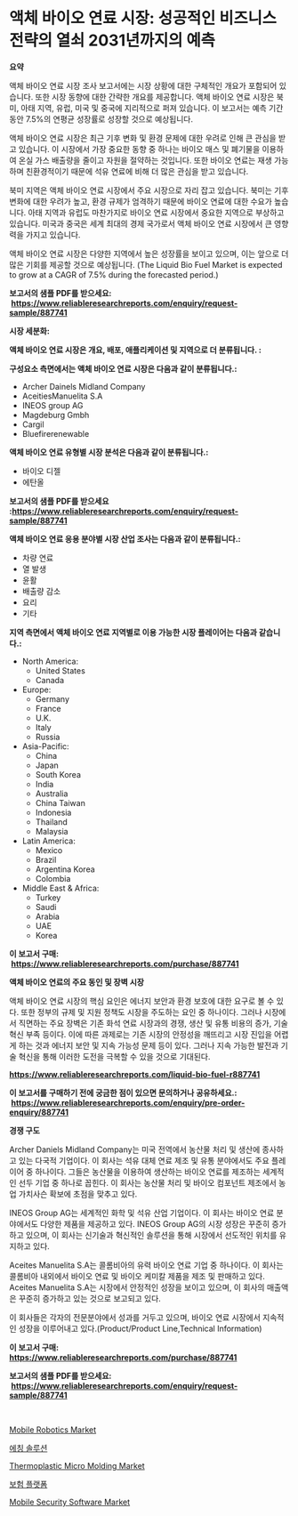 <p><h1>액체 바이오 연료 시장: 성공적인 비즈니스 전략의 열쇠 2031년까지의 예측</h1></p><p><strong>요약</strong></p>
<p><p>액체 바이오 연료 시장 조사 보고서에는 시장 상황에 대한 구체적인 개요가 포함되어 있습니다. 또한 시장 동향에 대한 간략한 개요를 제공합니다. 액체 바이오 연료 시장은 북미, 아태 지역, 유럽, 미국 및 중국에 지리적으로 퍼져 있습니다. 이 보고서는 예측 기간 동안 7.5%의 연평균 성장률로 성장할 것으로 예상됩니다.</p><p>액체 바이오 연료 시장은 최근 기후 변화 및 환경 문제에 대한 우려로 인해 큰 관심을 받고 있습니다. 이 시장에서 가장 중요한 동향 중 하나는 바이오 매스 및 폐기물을 이용하여 온실 가스 배출량을 줄이고 자원을 절약하는 것입니다. 또한 바이오 연료는 재생 가능하며 친환경적이기 때문에 석유 연료에 비해 더 많은 관심을 받고 있습니다.</p><p>북미 지역은 액체 바이오 연료 시장에서 주요 시장으로 자리 잡고 있습니다. 북미는 기후 변화에 대한 우려가 높고, 환경 규제가 엄격하기 때문에 바이오 연료에 대한 수요가 높습니다. 아태 지역과 유럽도 마찬가지로 바이오 연료 시장에서 중요한 지역으로 부상하고 있습니다. 미국과 중국은 세계 최대의 경제 국가로서 액체 바이오 연료 시장에서 큰 영향력을 가지고 있습니다.</p><p>액체 바이오 연료 시장은 다양한 지역에서 높은 성장률을 보이고 있으며, 이는 앞으로 더 많은 기회를 제공할 것으로 예상됩니다. (The Liquid Bio Fuel Market is expected to grow at a CAGR of 7.5% during the forecasted period.)</p></p>
<p><strong>보고서의 샘플 PDF를 받으세요: &nbsp;<a href="https://www.reliableresearchreports.com/enquiry/request-sample/887741">https://www.reliableresearchreports.com/enquiry/request-sample/887741</a></strong></p>
<p><strong>시장 세분화:</strong></p>
<p><strong> 액체 바이오 연료 시장은 개요, 배포, 애플리케이션 및 지역으로 더 분류됩니다. :</strong></p>
<p><strong>구성요소 측면에서는 액체 바이오 연료 시장은 다음과 같이 분류됩니다.:</strong></p>
<p><ul><li>Archer Dainels Midland Company</li><li>AceitiesManuelita S.A</li><li>INEOS group AG</li><li>Magdeburg Gmbh</li><li>Cargil</li><li>Bluefirerenewable</li></ul></p>
<p><strong> 액체 바이오 연료 유형별 시장 분석은 다음과 같이 분류됩니다.:</strong></p>
<p><ul><li>바이오 디젤</li><li>에탄올</li></ul></p>
<p><strong>보고서의 샘플 PDF를 받으세요 :<a href="https://www.reliableresearchreports.com/enquiry/request-sample/887741">https://www.reliableresearchreports.com/enquiry/request-sample/887741</a></strong></p>
<p><strong> 액체 바이오 연료 응용 분야별 시장 산업 조사는 다음과 같이 분류됩니다.:</strong></p>
<p><ul><li>차량 연료</li><li>열 발생</li><li>윤활</li><li>배출량 감소</li><li>요리</li><li>기타</li></ul></p>
<p><strong>지역 측면에서 액체 바이오 연료 지역별로 이용 가능한 시장 플레이어는 다음과 같습니다.:</strong></p>
<p><ul>
    <li>
        North America:
        <ul>
            <li>United States</li>
            <li>Canada</li>
        </ul>
    </li>
    <li>
        Europe:
        <ul>
            <li>Germany</li>
            <li>France</li>
            <li>U.K.</li>
            <li>Italy</li>
            <li>Russia</li>
        </ul>
    </li>
    <li>
        Asia-Pacific:
        <ul>
            <li>China</li>
            <li>Japan</li>
            <li>South Korea</li>
            <li>India</li>
            <li>Australia</li>
            <li>China Taiwan</li>
            <li>Indonesia</li>
            <li>Thailand</li>
            <li>Malaysia</li>
        </ul>
    </li>
    <li>
        Latin America:
        <ul>
            <li>Mexico</li>
            <li>Brazil</li>
            <li>Argentina Korea</li>
            <li>Colombia</li>
        </ul>
    </li>
    <li>
        Middle East & Africa:
        <ul>
            <li>Turkey</li>
            <li>Saudi</li>
            <li>Arabia</li>
            <li>UAE</li>
            <li>Korea</li>
        </ul>
    </li>
    </ul></p>
<p><strong>이 보고서 구매: &nbsp;<a href="https://www.reliableresearchreports.com/purchase/887741">https://www.reliableresearchreports.com/purchase/887741</a></strong></p>
<p><strong>액체 바이오 연료의 주요 동인 및 장벽 시장</strong></p>
<p><p>액체 바이오 연료 시장의 핵심 요인은 에너지 보안과 환경 보호에 대한 요구로 볼 수 있다. 또한 정부의 규제 및 지원 정책도 시장을 주도하는 요인 중 하나이다. 그러나 시장에서 직면하는 주요 장벽은 기존 화석 연료 시장과의 경쟁, 생산 및 유통 비용의 증가, 기술 혁신 부족 등이다. 이에 따른 과제로는 기존 시장의 안정성을 깨뜨리고 시장 진입을 어렵게 하는 것과 에너지 보안 및 지속 가능성 문제 등이 있다. 그러나 지속 가능한 발전과 기술 혁신을 통해 이러한 도전을 극복할 수 있을 것으로 기대된다.</p></p>
<p><strong><a href="https://www.reliableresearchreports.com/liquid-bio-fuel-r887741">https://www.reliableresearchreports.com/liquid-bio-fuel-r887741</a></strong></p>
<p><strong>이 보고서를 구매하기 전에 궁금한 점이 있으면 문의하거나 공유하세요.: &nbsp;<a href="https://www.reliableresearchreports.com/enquiry/pre-order-enquiry/887741">https://www.reliableresearchreports.com/enquiry/pre-order-enquiry/887741</a></strong></p>
<p><strong>경쟁 구도</strong></p>
<p><p>Archer Daniels Midland Company는 미국 전역에서 농산물 처리 및 생산에 종사하고 있는 다국적 기업이다. 이 회사는 석유 대체 연료 제조 및 유통 분야에서도 주요 플레이어 중 하나이다. 그들은 농산물을 이용하여 생산하는 바이오 연료를 제조하는 세계적인 선두 기업 중 하나로 꼽힌다. 이 회사는 농산물 처리 및 바이오 컴포넌트 제조에서 농업 가치사슨 확보에 초점을 맞추고 있다.</p><p>INEOS Group AG는 세계적인 화학 및 석유 산업 기업이다. 이 회사는 바이오 연료 분야에서도 다양한 제품을 제공하고 있다. INEOS Group AG의 시장 성장은 꾸준히 증가하고 있으며, 이 회사는 신기술과 혁신적인 솔루션을 통해 시장에서 선도적인 위치를 유지하고 있다.</p><p>Aceites Manuelita S.A는 콜롬비아의 유력 바이오 연료 기업 중 하나이다. 이 회사는 콜롬비아 내외에서 바이오 연료 및 바이오 케미칼 제품을 제조 및 판매하고 있다. Aceites Manuelita S.A는 시장에서 안정적인 성장을 보이고 있으며, 이 회사의 매출액은 꾸준히 증가하고 있는 것으로 보고되고 있다.</p><p>이 회사들은 각자의 전문분야에서 성과를 거두고 있으며, 바이오 연료 시장에서 지속적인 성장을 이루어내고 있다.(Product/Product Line,Technical Information)</p></p>
<p><strong>이 보고서 구매: &nbsp; <a href="https://www.reliableresearchreports.com/purchase/887741">https://www.reliableresearchreports.com/purchase/887741</a></strong></p>
<p><strong>보고서의 샘플 PDF를 받으세요: &nbsp;<a href="https://www.reliableresearchreports.com/enquiry/request-sample/887741">https://www.reliableresearchreports.com/enquiry/request-sample/887741</a></strong><strong></strong></p>
<p>&nbsp;</p>
<p><p><a href="https://github.com/prosalinda88/Market-Research-Report-List-4/blob/main/mobile-robotics-market.md">Mobile Robotics Market</a></p><p><a href="https://github.com/Tristiarton768456/Market-Research-Report-List-1/blob/main/386295723797.md">에칭 솔루션</a></p><p><a href="https://issuu.com/reportprime-2/docs/thermoplastic-micro-molding-market-size-2030.pptx">Thermoplastic Micro Molding Market</a></p><p><a href="https://github.com/vsoq0zknh59/Market-Research-Report-List-1/blob/main/200073723795.md">보험 플랫폼</a></p><p><a href="https://github.com/globismark/Market-Research-Report-List-2/blob/main/mobile-security-software-market.md">Mobile Security Software Market</a></p></p>